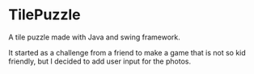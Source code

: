 # TilePuzzle
A tile puzzle made with Java and swing framework.

It started as a challenge from a friend to make a game that is not so kid friendly, but I decided to add user input for the photos.
